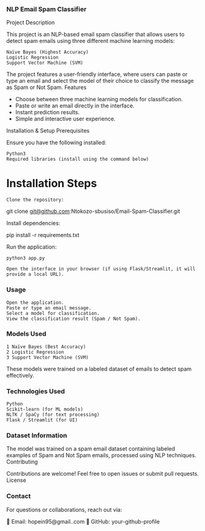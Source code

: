 ### NLP Email Spam Classifier
Project Description

This project is an NLP-based email spam classifier that allows users to detect spam emails using three different machine learning models:

    Naïve Bayes (Highest Accuracy)
    Logistic Regression
    Support Vector Machine (SVM)

The project features a user-friendly interface, where users can paste or type an email and select the model of their choice to classify the message as Spam or Not Spam.
Features

- Choose between three machine learning models for classification.
- Paste or write an email directly in the interface.
- Instant prediction results.
- Simple and interactive user experience.

Installation & Setup
Prerequisites

Ensure you have the following installed:

    Python3
    Required libraries (install using the command below)

# Installation Steps

    Clone the repository:

git clone git@github.com:Ntokozo-sbusiso/Email-Spam-Classifier.git

Install dependencies:

pip install -r requirements.txt

Run the application:

    python3 app.py

    Open the interface in your browser (if using Flask/Streamlit, it will provide a local URL).

### Usage

    Open the application.
    Paste or type an email message.
    Select a model for classification.
    View the classification result (Spam / Not Spam).

### Models Used

    1 Naïve Bayes (Best Accuracy)
    2 Logistic Regression
    3 Support Vector Machine (SVM)

These models were trained on a labeled dataset of emails to detect spam effectively.
### Technologies Used

    Python
    Scikit-learn (for ML models)
    NLTK / SpaCy (for text processing)
    Flask / Streamlit (for UI)

### Dataset Information

The model was trained on a spam email dataset containing labeled examples of Spam and Not Spam emails, processed using NLP techniques.
Contributing

Contributions are welcome! Feel free to open issues or submit pull requests.
License


### Contact

For questions or collaborations, reach out via:

📧 Email: hopein95@gmail..com
🔗 GitHub: your-github-profile
